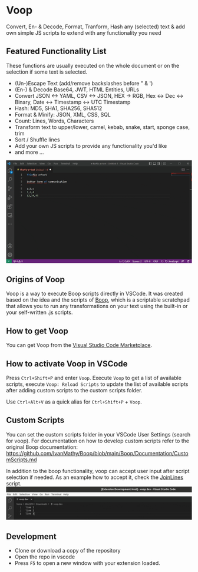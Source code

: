 # Voop
Convert, En- & Decode, Format, Tranform, Hash any (selected) text & add own simple JS scripts to extend with any functionality you need
## Featured Functionality List
These functions are usually executed on the whole document or on the selection if some text is selected.

- (Un-)Escape Text (add/remove backslashes before " & ')
- (En-) & Decode Base64, JWT, HTML Entities, URLs
- Convert JSON <-> YAML, CSV <-> JSON, HEX -> RGB, Hex <-> Dec <-> Binary, Date <-> Timestamp <-> UTC Timestamp
- Hash: MD5, SHA1, SHA256, SHA512
- Format & Minify: JSON, XML, CSS, SQL
- Count: Lines, Words, Characters
- Transform text to upper/lower, camel, kebab, snake, start, sponge case, trim
- Sort / Shuffle lines
- Add your own JS scripts to provide any functionality you'd like
- and more ...


![Demo](images/demo.gif)

## Origins of Voop
Voop is a way to execute Boop scripts directly in VSCode. It was created based on the idea and the scripts of [Boop](https://github.com/IvanMathy/Boop), which is a scriptable scratchpad that allows you to run any transformations on your text using the built-in or your self-written .js scripts.

## How to get Voop

You can get Voop from the [Visual Studio Code Marketplace](https://marketplace.visualstudio.com/items?itemName=PhilippT.voop).

## How to activate Voop in VSCode

Press `Ctrl+Shift+P` and enter `Voop`. Execute `Voop` to get a list of available scripts, execute `Voop: Reload Scripts` to update the list of available scripts after adding custom scripts to the custom scripts folder.

Use `Ctrl+Alt+V` as a quick alias for `Ctrl+Shift+P` + `Voop`.

## Custom Scripts

You can set the custom scripts folder in your VSCode User Settings (search for voop). For documentation on how to develop custom scripts refer to the original Boop documentation: https://github.com/IvanMathy/Boop/blob/main/Boop/Documentation/CustomScripts.md

In addition to the boop functionality, voop can accept user input after script selection if needed. As an example how to accept it, check the [JoinLines](scripts/JoinLines.js) script.  
![Demo](images/demoUserInput.gif)

## Development

- Clone or download a copy of the repository
- Open the repo in vscode
- Press `F5` to open a new window with your extension loaded.
